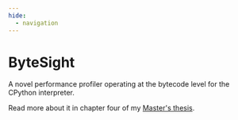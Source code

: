 ```yaml
---
hide:
  - navigation
---
```


# ByteSight

A novel performance profiler operating at the bytecode level for the CPython interpreter.

Read more about it in chapter four of my [Master's thesis](https://github.com/EdmundGoodman/masters-project-report/releases/download/moodle-submission/edjg2-project-1.pdf).

